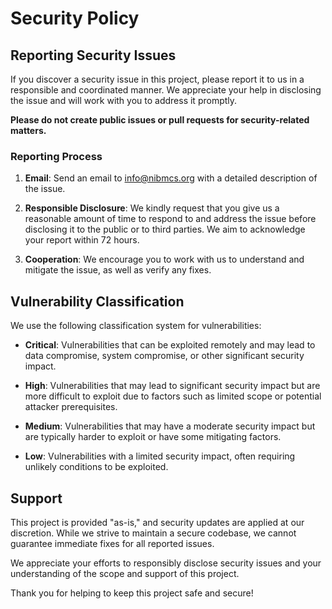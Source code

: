 # Security Policy

## Reporting Security Issues

If you discover a security issue in this project, please report it to us in a responsible and coordinated manner. We appreciate your help in disclosing the issue and will work with you to address it promptly.

**Please do not create public issues or pull requests for security-related matters.**

### Reporting Process

1. **Email**: Send an email to [info@nibmcs.org](mailto:info@nibmcs.org) with a detailed description of the issue.

2. **Responsible Disclosure**: We kindly request that you give us a reasonable amount of time to respond to and address the issue before disclosing it to the public or to third parties. We aim to acknowledge your report within 72 hours.

3. **Cooperation**: We encourage you to work with us to understand and mitigate the issue, as well as verify any fixes.

## Vulnerability Classification

We use the following classification system for vulnerabilities:

- **Critical**: Vulnerabilities that can be exploited remotely and may lead to data compromise, system compromise, or other significant security impact.

- **High**: Vulnerabilities that may lead to significant security impact but are more difficult to exploit due to factors such as limited scope or potential attacker prerequisites.

- **Medium**: Vulnerabilities that may have a moderate security impact but are typically harder to exploit or have some mitigating factors.

- **Low**: Vulnerabilities with a limited security impact, often requiring unlikely conditions to be exploited.

## Support

This project is provided "as-is," and security updates are applied at our discretion. While we strive to maintain a secure codebase, we cannot guarantee immediate fixes for all reported issues.

We appreciate your efforts to responsibly disclose security issues and your understanding of the scope and support of this project.

Thank you for helping to keep this project safe and secure!

